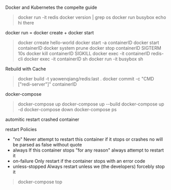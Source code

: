 Docker and Kubernetes the compelte guide

> docker run -it redis
> docker version | grep os
> docker run busybox echo hi there

docker run = docker create + docker start

> docker crreate hello-world
> docker start -a containerID
> docker start containerID
> docker system prune
> docker stop containerID SIGTERM 10s 
> docker kill containerID SIGKILL
> docker exec -it containerID redis-cli
> docker exec -it containerID sh
> docker run -it busybox sh


Rebuild with Cache

> docker build  -t yaowenqiang/redis:last .
> docker commit -c "CMD ["redi-server"]"  containerID 



docker-compose

> docker-compose up
> docker-compose up --build
> docker-compose up -d
> docker-compose down
> docker-compose ps

automitic restart crashed container

restart Policies

+ "no"  Never attempt to restart this container if it stops or crashes no will be parsed as false without quote
+ always If this container stops "for any reason" always attempt to restart it
+ on-failure Only restart if the container stops with an error code
+ unless-stopped  Always restart unless we (the developers) forcebly stop it

> docker-compose top



